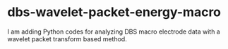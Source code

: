 # dbs-wavelet-packet-energy-macro

I am adding Python codes for analyzing DBS macro electrode data with a wavelet packet transform based method.
